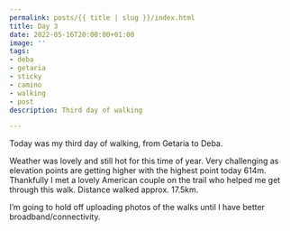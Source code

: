 ```yaml
---
permalink: posts/{{ title | slug }}/index.html
title: Day 3
date: 2022-05-16T20:00:00+01:00
image: ''
tags:
- deba
- getaria
- sticky
- camino
- walking
- post
description: Third day of walking

---
```

<!-- Excerpt Start -->
Today was my third day of walking, from Getaria to Deba. 
<!-- Excerpt End --> 
Weather was lovely and still hot for this time of year. Very challenging as elevation points are getting higher with the highest point today 614m. Thankfully I met a lovely American couple on the trail who helped me get through this walk.  Distance walked approx. 17.5km.

I’m going to hold off uploading photos of the walks until I have better broadband/connectivity.